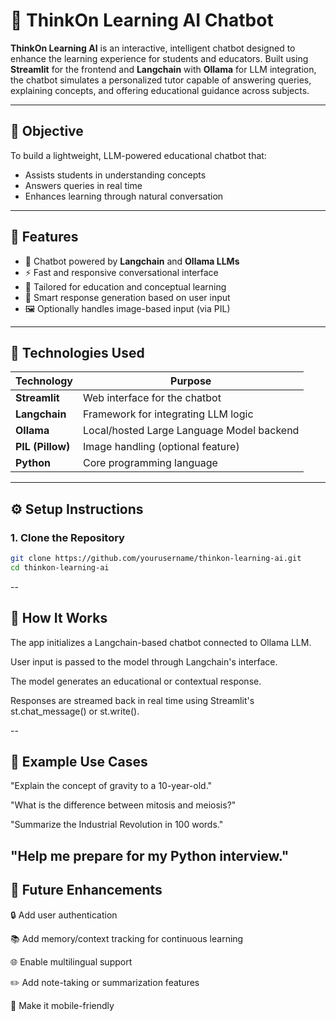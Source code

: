 # 🤖 ThinkOn Learning AI Chatbot

**ThinkOn Learning AI** is an interactive, intelligent chatbot designed to enhance the learning experience for students and educators. Built using **Streamlit** for the frontend and **Langchain** with **Ollama** for LLM integration, the chatbot simulates a personalized tutor capable of answering queries, explaining concepts, and offering educational guidance across subjects.

---

## 🎯 Objective

To build a lightweight, LLM-powered educational chatbot that:
- Assists students in understanding concepts
- Answers queries in real time
- Enhances learning through natural conversation

---

## 🌟 Features

- 💬 Chatbot powered by **Langchain** and **Ollama LLMs**
- ⚡ Fast and responsive conversational interface
- 📘 Tailored for education and conceptual learning
- 🧠 Smart response generation based on user input
- 🖼️ Optionally handles image-based input (via PIL)

---

## 🧪 Technologies Used

| Technology              | Purpose                                     |
|--------------------------|---------------------------------------------|
| **Streamlit**            | Web interface for the chatbot               |
| **Langchain**            | Framework for integrating LLM logic         |
| **Ollama**               | Local/hosted Large Language Model backend   |
| **PIL (Pillow)**         | Image handling (optional feature)           |
| **Python**               | Core programming language                   |


---

## ⚙️ Setup Instructions

### 1. Clone the Repository

```bash
git clone https://github.com/yourusername/thinkon-learning-ai.git
cd thinkon-learning-ai
```
--
## 🧠 How It Works
The app initializes a Langchain-based chatbot connected to Ollama LLM.

User input is passed to the model through Langchain's interface.

The model generates an educational or contextual response.

Responses are streamed back in real time using Streamlit's st.chat_message() or st.write().

--
## 🧾 Example Use Cases
"Explain the concept of gravity to a 10-year-old."

"What is the difference between mitosis and meiosis?"

"Summarize the Industrial Revolution in 100 words."

"Help me prepare for my Python interview."
--
## 🔮 Future Enhancements
🔒 Add user authentication

📚 Add memory/context tracking for continuous learning

🌐 Enable multilingual support

✏️ Add note-taking or summarization features

📱 Make it mobile-friendly
